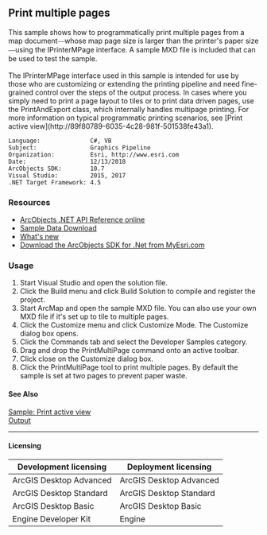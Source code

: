 ## Print multiple pages

  <div xmlns="http://www.w3.org/1999/xhtml">This sample shows how to programmatically print multiple pages from a map document<font face="Verdana">—</font>whose map page size is larger than the printer's paper size<font face="Verdana">—</font>using the IPrinterMPage interface. A sample MXD file is included that can be used to test the sample.</div>
  <div xmlns="http://www.w3.org/1999/xhtml"> </div>
  <div xmlns="http://www.w3.org/1999/xhtml">The IPrinterMPage interface used in this sample is intended for use by those who are customizing or extending the printing pipeline and need fine-grained control over the steps of the output process. In cases where you simply need to print a page layout to tiles or to print data driven pages, use the PrintAndExport class, which internally handles multipage printing. For more information on typical programmatic printing scenarios, see [Print active view](http://89f80789-6035-4c28-981f-501538fe43a1).</div>  


<!-- TODO: Fill this section below with metadata about this sample-->
```
Language:              C#, VB
Subject:               Graphics Pipeline
Organization:          Esri, http://www.esri.com
Date:                  12/13/2018
ArcObjects SDK:        10.7
Visual Studio:         2015, 2017
.NET Target Framework: 4.5
```

### Resources

* [ArcObjects .NET API Reference online](http://desktop.arcgis.com/en/arcobjects/latest/net/webframe.htm)  
* [Sample Data Download](../../releases)  
* [What's new](http://desktop.arcgis.com/en/arcobjects/latest/net/webframe.htm#91cabc68-2271-400a-8ff9-c7fb25108546.htm)  
* [Download the ArcObjects SDK for .Net from MyEsri.com](https://my.esri.com/)  

### Usage
1. Start Visual Studio and open the solution file.  
1. Click the Build menu and click Build Solution to compile and register the project.  
1. Start ArcMap and open the sample MXD file. You can also use your own MXD file if it's set up to tile to multiple pages.  
1. Click the Customize menu and click Customize Mode. The Customize dialog box opens.  
1. Click the Commands tab and select the Developer Samples category.  
1. Drag and drop the PrintMultiPage command onto an active toolbar.  
1. Click close on the Customize dialog box.  
1. Click the PrintMultiPage tool to print multiple pages. By default the sample is set at two pages to prevent paper waste.  







#### See Also  
[Sample: Print active view](../../../Net/GraphicsPipeline/PrintActiveView)  
[Output](http://desktop.arcgis.com/search/?q=Output&p=0&language=en&product=arcobjects-sdk-dotnet&version=&n=15&collection=help)  


---------------------------------

#### Licensing  
| Development licensing | Deployment licensing | 
| ------------- | ------------- | 
| ArcGIS Desktop Advanced | ArcGIS Desktop Advanced |  
| ArcGIS Desktop Standard | ArcGIS Desktop Standard |  
| ArcGIS Desktop Basic | ArcGIS Desktop Basic |  
| Engine Developer Kit | Engine |  


